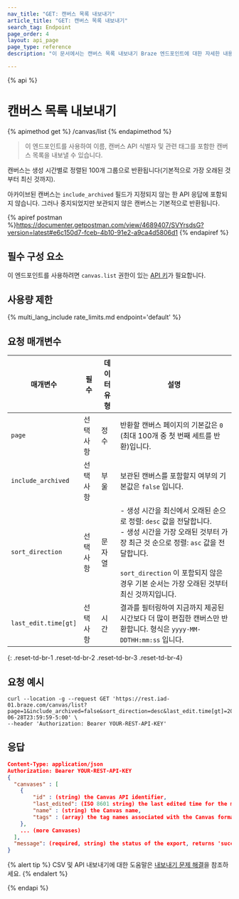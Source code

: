 ```yaml
---
nav_title: "GET: 캔버스 목록 내보내기"
article_title: "GET: 캔버스 목록 내보내기"
search_tag: Endpoint
page_order: 4
layout: api_page
page_type: reference
description: "이 문서에서는 캔버스 목록 내보내기 Braze 엔드포인트에 대한 자세한 내용을 설명합니다."

---
```

{% api %}
# 캔버스 목록 내보내기
{% apimethod get %}
/canvas/list
{% endapimethod %}

> 이 엔드포인트를 사용하여 이름, 캔버스 API 식별자 및 관련 태그를 포함한 캔버스 목록을 내보낼 수 있습니다. 

캔버스는 생성 시간별로 정렬된 100개 그룹으로 반환됩니다(기본적으로 가장 오래된 것부터 최신 것까지).

아카이브된 캔버스는 `include_archived` 필드가 지정되지 않는 한 API 응답에 포함되지 않습니다. 그러나 중지되었지만 보관되지 않은 캔버스는 기본적으로 반환됩니다.

{% apiref postman %}https://documenter.getpostman.com/view/4689407/SVYrsdsG?version=latest#e6c150d7-fceb-4b10-91e2-a9ca4d5806d1 {% endapiref %}

## 필수 구성 요소

이 엔드포인트를 사용하려면 `canvas.list` 권한이 있는 [API 키]({{site.baseurl}}/api/basics#rest-api-key/)가 필요합니다.

## 사용량 제한

{% multi_lang_include rate_limits.md endpoint='default' %}

## 요청 매개변수

| 매개변수 | 필수 | 데이터 유형 | 설명 |
| --------- | -------- | --------- | ----------- |
| `page` | 선택 사항 | 정수 | 반환할 캔버스 페이지의 기본값은 `0` (최대 100개 중 첫 번째 세트를 반환)입니다. |
| `include_archived` | 선택 사항 | 부울 | 보관된 캔버스를 포함할지 여부의 기본값은 `false` 입니다. |
| `sort_direction` | 선택 사항 | 문자열 | \- 생성 시간을 최신에서 오래된 순으로 정렬: `desc` 값을 전달합니다.<br> \- 생성 시간을 가장 오래된 것부터 가장 최근 것 순으로 정렬: `asc` 값을 전달합니다. <br><br>`sort_direction` 이 포함되지 않은 경우 기본 순서는 가장 오래된 것부터 최신 것까지입니다. |
| `last_edit.time[gt]` | 선택 사항 | 시간 | 결과를 필터링하여 지금까지 제공된 시간보다 더 많이 편집한 캔버스만 반환합니다. 형식은 `yyyy-MM-DDTHH:mm:ss` 입니다. |
{: .reset-td-br-1 .reset-td-br-2 .reset-td-br-3  .reset-td-br-4}

## 요청 예시

```
curl --location -g --request GET 'https://rest.iad-01.braze.com/canvas/list?page=1&include_archived=false&sort_direction=desc&last_edit.time[gt]=2020-06-28T23:59:59-5:00' \
--header 'Authorization: Bearer YOUR-REST-API-KEY'
```

## 응답

```json
Content-Type: application/json
Authorization: Bearer YOUR-REST-API-KEY
{
  "canvases" : [
  	{
  		"id" : (string) the Canvas API identifier,
  		"last_edited": (ISO 8601 string) the last edited time for the message,
  		"name" : (string) the Canvas name,
  		"tags" : (array) the tag names associated with the Canvas formatted as strings,
  	},
    ... (more Canvases)
  ],
  "message": (required, string) the status of the export, returns 'success' when completed without errors
}
```

{% alert tip %}
CSV 및 API 내보내기에 대한 도움말은 [내보내기 문제 해결]({{site.baseurl}}/user_guide/data_and_analytics/export_braze_data/export_troubleshooting/)을 참조하세요.
{% endalert %}

{% endapi %}
